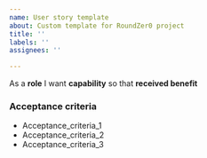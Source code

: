 ```yaml
---
name: User story template
about: Custom template for RoundZer0 project
title: ''
labels: ''
assignees: ''

---
```


As a **role** I want **capability** so that **received benefit**

###  Acceptance criteria

- Acceptance_criteria_1
- Acceptance_criteria_2
- Acceptance_criteria_3
